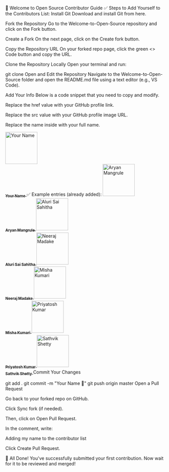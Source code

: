 🚀 Welcome to Open Source Contributor Guide
✅ Steps to Add Yourself to the Contributors List:
Install Git
Download and install Git from here.

Fork the Repository
Go to the Welcome-to-Open-Source repository and click on the Fork button.

Create a Fork
On the next page, click on the Create fork button.

Copy the Repository URL
On your forked repo page, click the green <> Code button and copy the URL.

Clone the Repository Locally
Open your terminal and run:

git clone <paste-your-copied-url-here>
Open and Edit the Repository
Navigate to the Welcome-to-Open-Source folder and open the README.md file using a text editor (e.g., VS Code).

Add Your Info
Below is a code snippet that you need to copy and modify.

Replace the href value with your GitHub profile link.

Replace the src value with your GitHub profile image URL.

Replace the name inside <b> </b> with your full name.

<td align="center">
    <a href="https://github.com/your-username">
        <img src="https://avatars.githubusercontent.com/u/your-user-id?v=4" width="100px;" alt="Your Name"/>
        <br />
        <sub><b>Your Name</b></sub>
    </a>
</td>
✅ Example entries (already added):

<td align="center">
    <a href="https://github.com/aryanmangrule402/">
        <img src="https://avatars.githubusercontent.com/u/132284891?v=4" width="100px;" alt="Aryan Mangrule"/>
        <br />
        <sub><b>Aryan Mangrule</b></sub>
    </a> 
</td>

<td align="center">
    <a href="https://github.com/Sahitha03">
        <img src="https://avatars.githubusercontent.com/u/110535773?v=4" width="100px;" alt="Aluri Sai Sahitha"/>
        <br />
        <sub><b>Aluri Sai Sahitha</b></sub>
    </a>
</td>

<td align="center">
    <a href="https://github.com/neeraj500">
        <img src="https://avatars.githubusercontent.com/u/81459147?v=4" width="100px;" alt="Neeraj Madake"/>
        <br />
        <sub><b>Neeraj Madake</b></sub>
    </a>
</td>

<td align="center">
    <a href="https://github.com/misha141">
        <img src="https://avatars.githubusercontent.com/u/39346270?v=4" width="100px;" alt="Misha Kumari"/>
        <br />
        <sub><b>Misha Kumari</b></sub>
    </a>
</td>

<td align="center">
    <a href="https://github.com/PriyatoshKumarShahi">
        <img src="https://avatars.githubusercontent.com/u/174815858?v=4" width="100px;" alt="Priyatosh Kumar"/>
        <br />
        <sub><b>Priyatosh Kumar</b></sub>
    </a>
</td>

<td align="center">
    <a href="https://github.com/Sathvik-Shetty-1569">
        <img src="https://avatars.githubusercontent.com/u/192092160?v=4" width="100px;" alt="Sathvik Shetty"/>
        <br />
        <sub><b>Sathvik Shetty</b></sub>
    </a>
</td>
Commit Your Changes


git add .
git commit -m "Your Name 🍉"
git push origin master
Open a Pull Request

Go back to your forked repo on GitHub.

Click Sync fork (if needed).

Then, click on Open Pull Request.

In the comment, write:

Adding my name to the contributor list

Click Create Pull Request.

🎉 All Done!
You've successfully submitted your first contribution. Now wait for it to be reviewed and merged!

